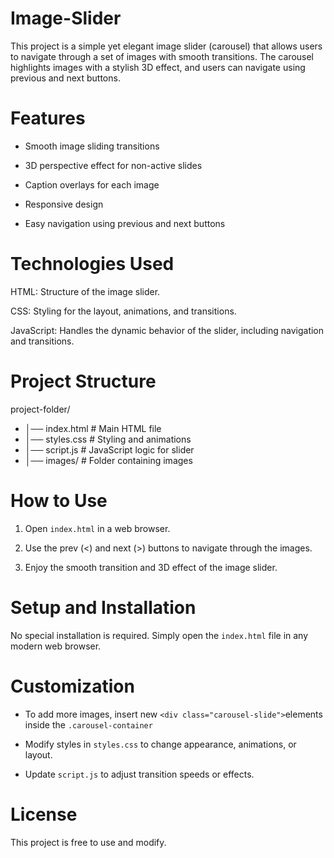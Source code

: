 # Image-Slider

This project is a simple yet elegant image slider (carousel) that allows users to navigate through a set of images with smooth transitions. The carousel highlights images with a stylish 3D effect, and users can navigate using previous and next buttons.

# Features
- Smooth image sliding transitions

- 3D perspective effect for non-active slides

- Caption overlays for each image

- Responsive design

- Easy navigation using previous and next buttons

# Technologies Used

HTML: Structure of the image slider.

CSS: Styling for the layout, animations, and transitions.

JavaScript: Handles the dynamic behavior of the slider, including navigation and transitions.

# Project Structure

project-folder/
- │── index.html        # Main HTML file
- │── styles.css        # Styling and animations
- │── script.js         # JavaScript logic for slider
- │── images/           # Folder containing images

# How to Use

1. Open  `index.html` in a web browser.

2. Use the prev (<) and next (>) buttons to navigate through the images.

3. Enjoy the smooth transition and 3D effect of the image slider.

# Setup and Installation

No special installation is required. Simply open the `index.html` file in any modern web browser.

# Customization

- To add more images, insert new `<div class="carousel-slide">`elements inside the `.carousel-container`

- Modify styles in `styles.css` to change appearance, animations, or layout.

- Update `script.js` to adjust transition speeds or effects.

# License

This project is free to use and modify.
